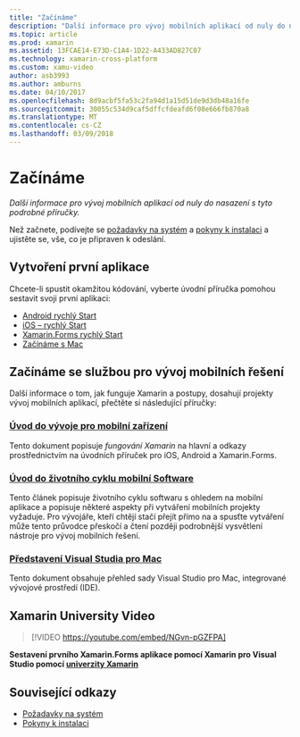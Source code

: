 ```yaml
---
title: "Začínáme"
description: "Další informace pro vývoj mobilních aplikací od nuly do nasazení s tyto podrobné příručky."
ms.topic: article
ms.prod: xamarin
ms.assetid: 13FCAE14-E73D-C1A4-1D22-A433AD827C07
ms.technology: xamarin-cross-platform
ms.custom: xamu-video
author: asb3993
ms.author: amburns
ms.date: 04/10/2017
ms.openlocfilehash: 8d9acbf5fa53c2fa94d1a15d51de9d3db48a16fe
ms.sourcegitcommit: 30055c534d9caf5dffcfdeafd6f08e666fb870a8
ms.translationtype: MT
ms.contentlocale: cs-CZ
ms.lasthandoff: 03/09/2018
---
```

# <a name="getting-started"></a>Začínáme

_Další informace pro vývoj mobilních aplikací od nuly do nasazení s tyto podrobné příručky._

Než začnete, podívejte se [požadavky na systém](requirements.md) a [pokyny k instalaci](installation/index.md) a ujistěte se, vše, co je připraven k odeslání.

## <a name="build-your-first-app"></a>Vytvoření první aplikace

Chcete-li spustit okamžitou kódování, vyberte úvodní příručka pomohou sestavit svoji první aplikaci:

* [Android rychlý Start](~/android/get-started/hello-android/hello-android-quickstart.md)
* [iOS – rychlý Start](~/ios/get-started/hello-ios/hello-ios-quickstart.md)
* [Xamarin.Forms rychlý Start](~/xamarin-forms/get-started/hello-xamarin-forms/quickstart.md)
* [Začínáme s Mac](~/mac/get-started/hello-mac.md)

## <a name="getting-started-with-mobile-development"></a>Začínáme se službou pro vývoj mobilních řešení

Další informace o tom, jak funguje Xamarin a postupy, dosahují projekty vývoj mobilních aplikací, přečtěte si následující příručky:

###  <a name="introduction-to-mobile-developmentcross-platformget-startedintroduction-to-mobile-developmentmd"></a>[Úvod do vývoje pro mobilní zařízení](~/cross-platform/get-started/introduction-to-mobile-development.md)

Tento dokument popisuje *fungování Xamarin* na hlavní a odkazy prostřednictvím na úvodních příruček pro iOS, Android a Xamarin.Forms.

###  <a name="introduction-to-the-mobile-software-development-lifecyclecross-platformget-startedintroduction-to-mobile-sdlcmd"></a>[Úvod do životního cyklu mobilní Software](~/cross-platform/get-started/introduction-to-mobile-sdlc.md)

Tento článek popisuje životního cyklu softwaru s ohledem na mobilní aplikace a popisuje některé aspekty při vytváření mobilních projekty vyžaduje. Pro vývojáře, kteří chtějí stačí přejít přímo na a spusťte vytváření může tento průvodce přeskočí a čtení později podrobnější vysvětlení nástroje pro vývoj mobilních řešení.

###  <a name="introducing-visual-studio-for-machttpsdocsmicrosoftcomvisualstudiomac"></a>[Představení Visual Studia pro Mac](https://docs.microsoft.com/visualstudio/mac/)

Tento dokument obsahuje přehled sady Visual Studio pro Mac, integrované vývojové prostředí (IDE).


## <a name="xamarin-university-video"></a>Xamarin University Video

> [!VIDEO https://youtube.com/embed/NGvn-pGZFPA]

**Sestavení prvního Xamarin.Forms aplikace pomocí Xamarin pro Visual Studio pomocí [univerzity Xamarin](https://university.xamarin.com)**

## <a name="related-links"></a>Související odkazy

- [Požadavky na systém](requirements.md)
- [Pokyny k instalaci](~/cross-platform/get-started/installation/index.md)
